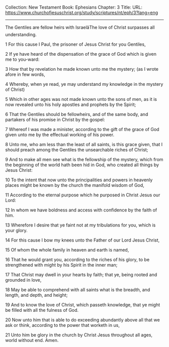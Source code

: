 Collection: New Testament
Book: Ephesians
Chapter: 3
Title: 
URL: https://www.churchofjesuschrist.org/study/scriptures/nt/eph/3?lang=eng

---

The Gentiles are fellow heirs with IsraelâThe love of Christ surpasses all understanding.

1 For this cause I Paul, the prisoner of Jesus Christ for you Gentiles,

2 If ye have heard of the dispensation of the grace of God which is given me to you-ward:

3 How that by revelation he made known unto me the mystery; (as I wrote afore in few words,

4 Whereby, when ye read, ye may understand my knowledge in the mystery of Christ)

5 Which in other ages was not made known unto the sons of men, as it is now revealed unto his holy apostles and prophets by the Spirit;

6 That the Gentiles should be fellowheirs, and of the same body, and partakers of his promise in Christ by the gospel:

7 Whereof I was made a minister, according to the gift of the grace of God given unto me by the effectual working of his power.

8 Unto me, who am less than the least of all saints, is this grace given, that I should preach among the Gentiles the unsearchable riches of Christ;

9 And to make all men see what is the fellowship of the mystery, which from the beginning of the world hath been hid in God, who created all things by Jesus Christ:

10 To the intent that now unto the principalities and powers in heavenly places might be known by the church the manifold wisdom of God,

11 According to the eternal purpose which he purposed in Christ Jesus our Lord:

12 In whom we have boldness and access with confidence by the faith of him.

13 Wherefore I desire that ye faint not at my tribulations for you, which is your glory.

14 For this cause I bow my knees unto the Father of our Lord Jesus Christ,

15 Of whom the whole family in heaven and earth is named,

16 That he would grant you, according to the riches of his glory, to be strengthened with might by his Spirit in the inner man;

17 That Christ may dwell in your hearts by faith; that ye, being rooted and grounded in love,

18 May be able to comprehend with all saints what is the breadth, and length, and depth, and height;

19 And to know the love of Christ, which passeth knowledge, that ye might be filled with all the fulness of God.

20 Now unto him that is able to do exceeding abundantly above all that we ask or think, according to the power that worketh in us,

21 Unto him be glory in the church by Christ Jesus throughout all ages, world without end. Amen.
